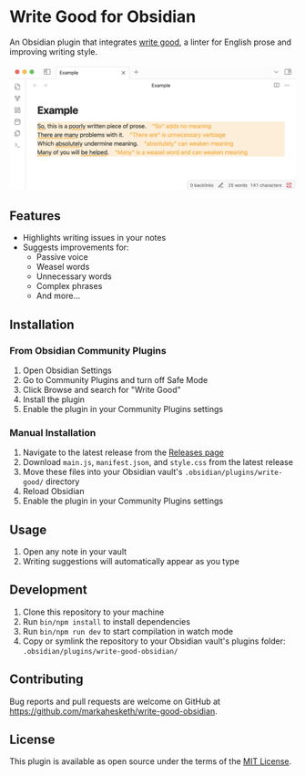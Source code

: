 # Write Good for Obsidian

An Obsidian plugin that integrates [write good](https://github.com/btford/write-good), a linter for English prose and improving writing style. 

![Example](example.png)

## Features

- Highlights writing issues in your notes
- Suggests improvements for:
  - Passive voice
  - Weasel words
  - Unnecessary words
  - Complex phrases
  - And more...

## Installation

### From Obsidian Community Plugins

1. Open Obsidian Settings
2. Go to Community Plugins and turn off Safe Mode
3. Click Browse and search for "Write Good"
4. Install the plugin
5. Enable the plugin in your Community Plugins settings

### Manual Installation

1. Navigate to the latest release from the [Releases page](https://github.com/markahesketh/write-good-obsidian/releases)
2. Download `main.js`, `manifest.json`, and `style.css` from the latest release
3. Move these files into your Obsidian vault's `.obsidian/plugins/write-good/` directory
4. Reload Obsidian
5. Enable the plugin in your Community Plugins settings

## Usage

1. Open any note in your vault
2. Writing suggestions will automatically appear as you type

## Development

1. Clone this repository to your machine
2. Run `bin/npm install` to install dependencies
3. Run `bin/npm run dev` to start compilation in watch mode
4. Copy or symlink the repository to your Obsidian vault's plugins folder:
   `.obsidian/plugins/write-good-obsidian/`

## Contributing

Bug reports and pull requests are welcome on GitHub at https://github.com/markahesketh/write-good-obsidian.

## License

This plugin is available as open source under the terms of the [MIT License](LICENSE).